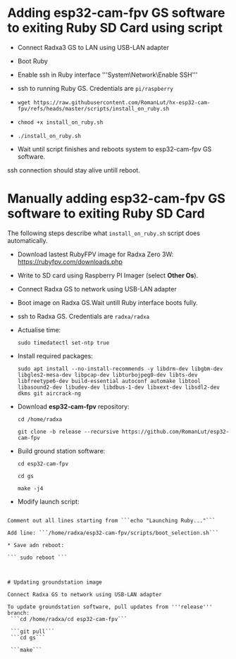 # Adding esp32-cam-fpv GS software to exiting Ruby SD Card using script

* Connect Radxa3 GS to LAN using USB-LAN adapter

* Boot Ruby

* Enable ssh in Ruby interface '''System\Network\Enable SSH'''

* ssh to running Ruby GS. Credentials are ```pi/raspberry```

* ```wget https://raw.githubusercontent.com/RomanLut/hx-esp32-cam-fpv/refs/heads/master/scripts/install_on_ruby.sh```

* ```chmod +x install_on_ruby.sh```

* ```./install_on_ruby.sh```

* Wait until script finishes and reboots system to esp32-cam-fpv GS software.

ssh connection should stay alive untill reboot.

# Manually adding esp32-cam-fpv GS software to exiting Ruby SD Card

  The following steps describe what ```install_on_ruby.sh``` script does automatically.

* Download lastest RubyFPV image for Radxa Zero 3W: https://rubyfpv.com/downloads.php

* Write to SD card using Raspberry PI Imager (select **Other Os**).

* Connect Radxa GS to network using USB-LAN adapter

* Boot image on Radxa GS.Wait untill Ruby interface boots fully.

* ssh to Radxa GS. Credentials are ```radxa/radxa```

* Actualise time:

  ```sudo timedatectl set-ntp true```

* Install required packages: 

  ```sudo apt install --no-install-recommends -y libdrm-dev libgbm-dev libgles2-mesa-dev libpcap-dev libturbojpeg0-dev libts-dev libfreetype6-dev build-essential autoconf automake libtool libasound2-dev libudev-dev libdbus-1-dev libxext-dev libsdl2-dev dkms git aircrack-ng```

* Download **esp32-cam-fpv** repository:
 
  ```cd /home/radxa```
 
  ```git clone -b release --recursive https://github.com/RomanLut/esp32-cam-fpv```

* Build ground station software:

  ```cd esp32-cam-fpv```

  ```cd gs```

  ```make -j4```

* Modify launch script:

 ```sudo nano /root/.profile
 
 Comment out all lines starting from ```echo "Launching Ruby..."```

 Add line: ```/home/radxa/esp32-cam-fpv/scripts/boot_selection.sh``` 

* Save adn reboot:

``` sudo reboot ```



# Updating groundstation image

Connect Radxa GS to network using USB-LAN adapter

To update groundstation software, pull updates from '''release''' branch:
  ```cd /home/radxa/cd esp32-cam-fpv```
 
  ```git pull```
  ```cd gs```
  
  ```make```